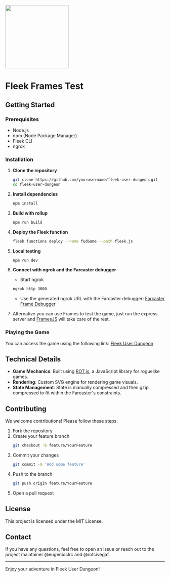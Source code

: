 <a href="https://warpcast.com/an0n/0x3748eeea"><img src="./splash.png" width="200" /></a>

# Fleek Frames Test

## Getting Started

### Prerequisites

- Node.js
- npm (Node Package Manager)
- Fleek CLI
- ngrok

### Installation

1. **Clone the repository**
    ```bash
    git clone https://github.com/yourusername/fleek-user-dungeon.git
    cd fleek-user-dungeon
    ```

2. **Install dependencies**
    ```bash
    npm install
    ```


3. **Build with rollup**
    ```bash
    npm run build
    ```

4. **Deploy the Fleek function**
    ```bash
    fleek functions deploy --name fudGame --path fleek.js
    ```

5. **Local testing**
    ```bash
    npm run dev
    ```

6. **Connect with ngrok and the Farcaster debugger**
    - Start ngrok
    ```bash
    ngrok http 3000
    ```
    - Use the generated ngrok URL with the Farcaster debugger: [Farcaster Frame Debugger](https://warpcast.com/~/developers/frames)

7. Alternative you can use Frames to test the game, just run the express server and [FramesJS](https://framesjs.org/) will take care of the rest.


### Playing the Game

You can access the game using the following link:
[Fleek User Dungeon](https://warpcast.com/an0n/0x3748eeea)

## Technical Details

- **Game Mechanics**: Built using [ROT.js](https://ondras.github.io/rot.js/hp/), a JavaScript library for roguelike games.
- **Rendering**: Custom SVG engine for rendering game visuals.
- **State Management**: State is manually compressed and then gzip compressed to fit within the Farcaster's constraints.
  
## Contributing

We welcome contributions! Please follow these steps:

1. Fork the repository
2. Create your feature branch
    ```bash
    git checkout -b feature/YourFeature
    ```
3. Commit your changes
    ```bash
    git commit -m 'Add some feature'
    ```
4. Push to the branch
    ```bash
    git push origin feature/YourFeature
    ```
5. Open a pull request

## License

This project is licensed under the MIT License.

## Contact

If you have any questions, feel free to open an issue or reach out to the project maintainer @eugenioclrc and @rotcivegaf.

---

Enjoy your adventure in Fleek User Dungeon!